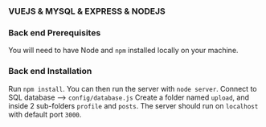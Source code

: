 ### VUEJS & MYSQL & EXPRESS & NODEJS ###

### Back end Prerequisites ###

You will need to have Node and `npm` installed locally on your machine.

### Back end Installation ###

Run `npm install`. You can then run the server with `node server`. 
Connect to SQL database --> `config/database.js`
Create a folder named `upload`, and inside 2 sub-folders `profile` and `posts`.
The server should run on `localhost` with default port `3000`.